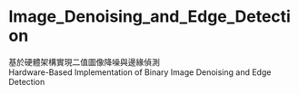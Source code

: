 # Image_Denoising_and_Edge_Detection
基於硬體架構實現二值圖像降噪與邊緣偵測 \
Hardware-Based Implementation of Binary Image Denoising and Edge Detection  
